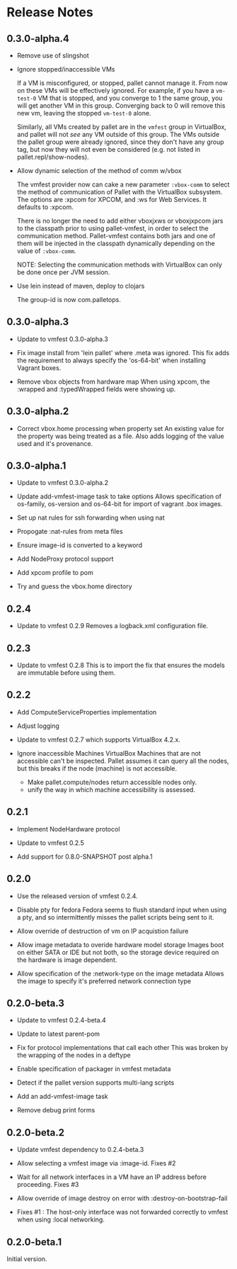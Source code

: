 # Release Notes

## 0.3.0-alpha.4

- Remove use of slingshot

- Ignore stopped/inaccessible VMs

  If a VM is misconfigured, or stopped, pallet cannot manage it. From now on
  these VMs will be effectively ignored. For example, if you have a
  `vm-test-0` VM that is stopped, and you converge to 1 the same group, you
  will get another VM in this group. Converging back to 0 will remove this
  new vm, leaving the stopped `vm-test-0` alone.

  Similarly, all VMs created by pallet are in the `vmfest` group in
  VirtualBox, and pallet will not _see_ any VM outside of this group. The
  VMs outside the pallet group were already ignored, since they don't have
  any group tag, but now they will not even be considered (e.g. not listed
  in pallet.repl/show-nodes).

- Allow dynamic selection of the method of comm w/vbox

  The vmfest provider now can cake a new parameter `:vbox-comm` to select
  the method of communication of Pallet with the VirtualBox subsystem. The
  options are :xpcom for XPCOM, and :ws for Web Services. It defaults to
  :xpcom.

  There is no longer the need to add either vboxjxws or vboxjxpcom jars to
  the classpath prior to using pallet-vmfest, in order to select the
  communication method. Pallet-vmfest contains both jars and one of them
  will be injected in the classpath dynamically depending on the value of
  `:vbox-comm`.

  NOTE: Selecting the communication methods with VirtualBox can only be done
  once per JVM session.

- Use lein instead of maven, deploy to clojars

  The group-id is now com.palletops.

## 0.3.0-alpha.3

- Update to vmfest 0.3.0-alpha.3

- Fix image install from 'lein pallet' where .meta was ignored.
  This fix adds the requirement to always specify the 'os-64-bit' when 
  installing Vagrant boxes.

- Remove vbox objects from hardware map
  When using xpcom, the :wrapped and :typedWrapped fields were showing up.

## 0.3.0-alpha.2

- Correct vbox.home processing when property set
  An existing value for the property was being treated as a file.  Also
  adds logging of the value used and it's provenance.

## 0.3.0-alpha.1

- Update to vmfest 0.3.0-alpha.2

- Update add-vmfest-image task to take options
  Allows specification of os-family, os-version and os-64-bit for import of
  vagrant .box images.

- Set up nat rules for ssh forwarding when using nat

- Propogate :nat-rules from meta files

- Ensure image-id is converted to a keyword

- Add NodeProxy protocol support

- Add xpcom profile to pom

- Try and guess the vbox.home directory

## 0.2.4

- Update to vmfest 0.2.9
  Removes a logback.xml configuration file.

## 0.2.3

- Update to vmfest 0.2.8
  This is to import the fix that ensures the models are immutable before
  using them.

## 0.2.2

- Add ComputeServiceProperties implementation

- Adjust logging

- Update to vmfest 0.2.7 which supports VirtualBox 4.2.x.

- Ignore inaccessible Machines
  VirtualBox Machines that are not accessible can't be inspected. Pallet 
  assumes it can query all the nodes, but this breaks if the node (machine)
  is not accessible.

  - Make pallet.compute/nodes return accessible nodes only.
  - unify the way in which machine accessibility is assessed.


## 0.2.1

- Implement NodeHardware protocol

- Update to vmfest 0.2.5

- Add support for 0.8.0-SNAPSHOT post alpha.1


## 0.2.0

- Use the released version of vmfest 0.2.4.

- Disable pty for fedora
  Fedora seems to flush standard input when using a pty, and so
  intermittently misses the pallet scripts being sent to it.

- Allow override of destruction of vm on IP acquistion failure

- Allow image metadata to overide hardware model storage
  Images boot on either SATA or IDE but not both, so the storage device
  required on the hardware is image dependent.

- Allow specification of the :network-type on the image metadata
  Allows the image to specify it's preferred network connection type

## 0.2.0-beta.3

- Update to vmfest 0.2.4-beta.4

- Update to latest parent-pom

- Fix for protocol implementations that call each other
  This was broken by the wrapping of the nodes in a deftype

- Enable specification of packager in vmfest metadata

- Detect if the pallet version supports multi-lang scripts

- Add an add-vmfest-image task

- Remove debug print forms

## 0.2.0-beta.2

- Update vmfest dependency to 0.2.4-beta.3

- Allow selecting a vmfest image via :image-id. Fixes #2

- Wait for all network interfaces in a VM have an IP address before
  proceeding. Fixes #3

- Allow override of image destroy on error with :destroy-on-bootstrap-fail

- Fixes #1 : The host-only interface was not forwarded correctly to vmfest
  when using :local networking.

## 0.2.0-beta.1

Initial version.
